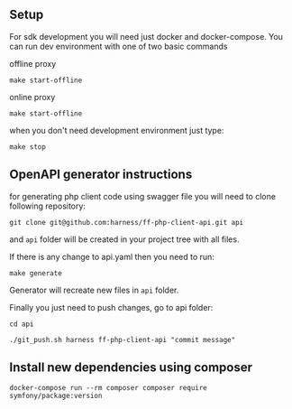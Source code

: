 ## Setup

For sdk development you will need just docker and docker-compose. You can run dev environment with one of two basic commands

offline proxy
```shell
make start-offline
```

online proxy
```shell
make start-offline
```

when you don't need development environment just type:
```shell
make stop
```

## OpenAPI generator instructions

for generating php client code using swagger file you will need to clone following repository:
```shell
git clone git@github.com:harness/ff-php-client-api.git api
```

and `api` folder will be created in your project tree with all files.

If there is any change to api.yaml then you need to run:
```shell
make generate
```

Generator will recreate new files in `api` folder.

Finally you just need to push changes, go to api folder:
```shell
cd api

./git_push.sh harness ff-php-client-api "commit message"
```

## Install new dependencies using composer

```shell
docker-compose run --rm composer composer require symfony/package:version
```

